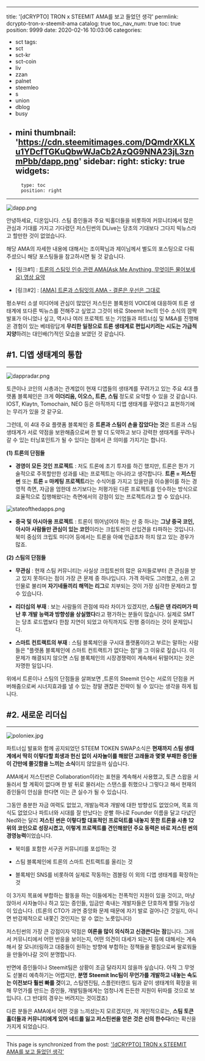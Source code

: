
---
title: '[dCRYPTO] TRON x STEEMIT AMA를 보고 들었던 생각'
permlink: dcrypto-tron-x-steemit-ama
catalog: true
toc_nav_num: true
toc: true
position: 9999
date: 2020-02-16 10:03:06
categories:
- sct
tags:
- sct
- sct-kr
- sct-coin
- liv
- zzan
- palnet
- steemleo
- s
- union
- dblog
- busy
- mini
thumbnail: 'https://cdn.steemitimages.com/DQmdrXKLXu1YDcfTGKuQbwWJaCb2AzQG9NNA23jL3znmPbb/dapp.png'
sidebar:
    right:
        sticky: true
widgets:
    -
        type: toc
        position: right
---


![dapp.png](https://cdn.steemitimages.com/DQmdrXKLXu1YDcfTGKuQbwWJaCb2AzQG9NNA23jL3znmPbb/dapp.png)

안녕하세요, 디온입니다. 스팀 증인들과 주요 빅홀더들을 비롯하여 커뮤니티에서 많은 관심과 기대를 가지고 기다렸던 저스틴썬의 DLive는 당초의 기대보다 그다지 빅뉴스라고 할만한 것이 없었습니다. 

해당 AMA의 자세한 내용에 대해서는 조이팍님과 제이님께서 별도의 포스팅으로 다뤄주셨으니 해당 포스팅들을 참고하시면 될 것 같습니다.

- [링크#1] : [트론의 스팀잇 인수 관련 AMA(Ask Me Anything, 무엇이든 물어보세요) 영상 요약](https://steemit.com/zzan/@joeypark/ama-ask-me-anything)

- [링크#2] : [[AMA] 트론과 스팀잇의 AMA - 결론은 우선은 그대로](https://steemit.com/zzan/@jayplayco/ama-ama)

평소부터 소셜 미디어에 관심이 많았던 저스틴은 블록원의 VOICE에 대응하여 트론 생태계에 또다른 빅뉴스를 전해주고 싶었고 그것이 바로 Steemit Inc의 인수 소식의 깜짝 발표가 아니었나 싶고, 역시나 여러 프로젝트 또는 기업들과 파트너십 및 M&A를 진행해 온 경험이 있는 베테랑답게 **무리한 일정으로 트론 생태계로 편입시키려는 시도는 가급적 지양**하려는 대인배(?)적인 모습을 보였던 것 같습니다.

## #1. 디앱 생태계의 통합
---
![dappradar.png](https://cdn.steemitimages.com/DQmNjswfC6XYjQE8ttcdZo8AG2Louax9fteSD5XVHU4c3or/dappradar.png)

토큰이나 코인의 시총과는 관계없이 현재 디앱들의 생태계를 꾸려가고 있는 주요 4대 플랫폼 블록체인은 크게 **이더리움, 이오스, 트론, 스팀** 정도로 요약할 수 있을 것 같습니다. IOST, Klaytn, Tomochain, NEO 등은 아직까지 디앱 생태계를 꾸렸다고 표현하기에는 무리가 있을 것 같구요.

그런데, 이 4대 주요 플랫폼 블록체인 중 **트론과 스팀이 손을 잡았다는 것**은 트론과 스팀 생태계가 서로 약점을 보완해줌으로써 한 발 더 도약하고 보다 강력한 생태계를 꾸려나갈 수 있는 터닝포인트가 될 수 있다는 점에서 큰 의미를 가지기는 합니다.

**(1) 트론의 단점들**

- **경영이 모든 것인 프로젝트** : 저도 트론에 초기 투자를 하긴 했지만, 트론은 뭔가 기술적으로 주목할만한 성과를 내는 프로젝트는 아니라고 생각합니다. **트론 = 저스틴썬** 또는 **트론 = 마케팅 프로젝트**라는 수식어를 가지고 있을만큼 이슈몰이를 하는 경영적 측면, 자금을 엄한데 쓰기보다는 저평가된 다른 프로젝트를 인수하는 방식으로 효율적으로 집행해왔다는 측면에서의 강점이 있는 프로젝트라고 할 수 있습니다.

![stateofthedapps.png](https://cdn.steemitimages.com/DQmWJavfdvjvUcYnnmexfPjZftiiEiLcmiykLpfAgjb8s4K/stateofthedapps.png)

-  **중국 및 아시아용 프로젝트** : 트론이 뛰어넘어야 하는 산 중 하나는 **그냥 중국 코인, 아시아 사람들만 관심이 있는 코인**이라는 크립토씬의 선입견을 타파하는 것입니다. 북미 중심의 크립토 미디어 등에서는 트론을 아예 언급조차 하지 않고 있는 경우가 많죠. 



**(2) 스팀의 단점들**

- **무관심** : 현재 스팀 커뮤니티는 사실상 크립토씬의 많은 유저들로부터 큰 관심을 받고 있지 못하다는 점이 가장 큰 문제 중 하나입니다. 가격 하락도 그러했고, 소위 고인물로 불리며 **자기네들끼리 해먹는 리그**로 치부되는 것이 가장 심각한 문제라고 할 수 있습니다.

- **리더십의 부재** : 보는 사람들의 관점에 따라 차이가 있겠지만, **스팀은 댄 라리머가 떠난 후 개발 능력과 방향성을 상실했다**라고 평가하는 분들이 많습니다. 실제로 SMT는 당초 로드맵보다 한참 지연이 되었고 아직까지도 진행 중이라는 것이 문제입니다. 

- **스마트 컨트랙트의 부재** : 스팀 블록체인을 구시대 플랫폼이라고 부르는 말하는 사람들은 "플랫폼 블록체인에 스마트 컨트랙트가 없다는 점"을 그 이유로 짚습니다. 이 문제가 해결되지 않으면 스팀 블록체인의 시장경쟁력이 계속해서 뒤떨어지는 것은 자명한 일입니다.

위에서 트론이나 스팀의 단점들을 살펴보면 ,트론의 Steemit 인수는 서로의 단점을 커버해줌으로써 시너지효과를 낼 수 있는 정말 괜찮은 전략이 될 수 있다는 생각을 하게 됩니다. 


## #2. 새로운 리더십
---
![poloniex.jpg](https://cdn.steemitimages.com/DQmQQJ1KNZ9v875CRNCXDSobVqfq43QMmVLJUZ4csUGM6zH/poloniex.jpg)

파트너십 발표와 함께 공지되었던 STEEM TOKEN SWAP소식은 **현재까지 스팀 생태계에서 딱히 이렇다할 희생과 헌신 없이 사자놀이를 해왔던 고래들과 몇몇 부패한 증인들이 간만에 쫄깃함을 느끼는 소식**이지 않았을까 싶습니다. 

AMA에서 저스틴썬은 Collaboration이라는 표현을 계속해서 사용했고, 토큰 스왑을 서둘러서 할 계획이 없다며 한 발 뒤로 물러서는 스탠스를 취했으나 그렇다고 해서 현재의 증인들이 안심을 한다면 이는 큰 실수가 될 수 있습니다. 

그동안 충분한 자금 여력도 없었고, 개발능력과 개발에 대한 방향성도 없었으며, 목표 의식도 없었으나 파트너와 시대를 잘 만났다는 운빨 하나로 Founder 이름을 달고 다녔던 Ned와는 달리 **저스틴 썬은 이렇다할 대표적인 프로덕트를 내놓지 못한 트론을 시총 12위의 코인으로 성장시켰고, 이렇게 프로젝트를 견인해왔던 주요 동력은 바로 저스틴 썬의 경영능력**이었습니다.

- 북미를 포함한 서구권 커뮤니티를 포섭하는 것

- 스팀 블록체인에 트론의 스마트 컨트랙트를 올리는 것

- 블록체인 SNS를 비롯하여 실제로 작동하는 겜블링 이 외의 디앱 생태계를 확장하는 것

이 3가지 목표에 부합하는 활동을 하는 이들에게는 전폭적인 지원이 있을 것이고, 마냥 앉아서 사자놀이나 하고 있는 증인들, 임금만 축내는 개발자들은 단호하게 짤릴 가능성이 있습니다. (트론의 CTO가 과연 중앙화 문제 때문에 자기 발로 걸어나간 것일지, 아니면 반강제적으로 내쫓긴 것인지는 알 수 없는 노릇입니다)

저스틴썬의 가장 큰 강점이자 약점은 **여론을 많이 의식하고 신경쓴다는 점**입니다. 그래서 커뮤니티에서 어떤 반응을 보이는지, 어떤 의견이 대세가 되는지 등에 대해서는 계속해서 잘 모니터링하고 대중들이 원하는 방향에 부합하는 정책들을 펼침으로써 팔로워들을 만들어나갈 것이 분명합니다. 

반면에 증인들이나 Steemit팀은 상황이 조금 달라지지 않을까 싶습니다. 아직 그 무엇도 섣불리 예측하기는 어렵지만, **분명 Steemit Inc팀이 무언가를 개발하고 내놓는 속도는 이전보다 훨씬 빠를 것**이고, 스팀엔진팀, 스플린터랜드 팀과 같이 생태계의 확장을 위해 무언가를 만드는 증인들, 개발팀들에게는 엄청나게 든든한 지원이 뒤따를 것으로 보입니다. (그 반대의 경우는 버려지는 것이겠죠)

다른 분들은 AMA에서 어떤 것을 느끼셨는지 모르겠지만, 저 개인적으로는, **스팀 토큰 홀더들과 커뮤니티에게 있어 네드를 잃고 저스틴썬을 얻은 것은 신의 한수다**라는 확신을 가지게 되었습니다.

- - -

This page is synchronized from the post: ['[dCRYPTO] TRON x STEEMIT AMA를 보고 들었던 생각'](https://steemit.com/@donekim/dcrypto-tron-x-steemit-ama)
